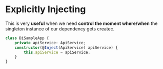# Explicitly Injecting

This is very **useful** when we need **control the moment where/when** the singleton instance of our dependency gets createc.

```typescript
class DiSampleApp {
    private apiService: ApiService;
    constructor(@Inject(ApiService) apiService) {
        this.apiService = apiService;
    }
}
```